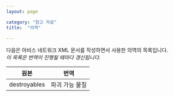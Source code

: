```yaml
---
layout: page

category: "참고 자료"
title:  "의역"

---
```


다음은 아비스 네트워크 XML 문서를 작성하면서 사용한 의역의 목록입니다.
</br>
<i>이 목록은 번역이 진행될 때마다 갱신됩니다.</i>

<div class='table-responsive'>
  <table class='table table-striped table-condensed'>
    <thead>
      <tr>
        <th>원본</th>
        <th>번역</th>
      </tr>
    </thead>
    <tbody>
      <tr>
        <td>destroyables</td>
        <td>파괴 가능 물질</td>
      </tr>
    </tbody>
  </table>
</div>
